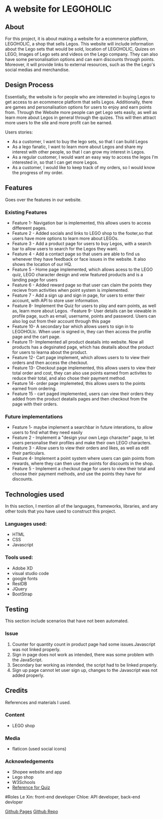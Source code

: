 
# A website for LEGOHOLIC 
## About

 For this project, it is about making a website for a ecommerce platform, LEGOHOLIC, a shop that sells Legos.
 This website will include information about the Lego sets that would be sold, location of LEGOHOLIC, Quizes on LEGO, Images of Lego sets and videos on the Lego company. They can also have some personalisation options and can earn discounts through points. Moreover, it will provide links to external resources, such as the the Lego's social medias and merchandise.


## Design Process

Essentially, the website is for people who are interested in buying Legos to get access to an ecommerce platform that sells Legos. Additionally, there are games and personalisation options for users to enjoy and earn points from. Through the Website more people can get Lego sets easily, as well as learn more about Legos in general through the quizes. This will then attract more users to the site and more profit can be earned.

Users stories:
- As a customer, I want to buy the lego sets, so that I can build Legos
- As a lego fanatic, I want to learn more about Legos and share my interest with other people, so that I can grow my interest in Legos.
- As a regular customer, I would want an easy way to access the legos I'm interested in, so that I can get more Legos.
- As a customer, I would like to keep track of my orders, so I would know the progress of my order.

## Features

Goes over the features in our website.

### Existing Features
- Feature 1- Navigation bar is implemented, this allows users to access differeent pages.
- Feature 2 - Added socials and links to LEGO shop to the footer,so that users have more options to learn more about LEGOs.
- Feature 3 - Add a product page for users to buy Legos, with a search bar to allow users to search for the Legos they want.
- Feature 4 - Add a contact page so that users are able to find us whenever they have feedback or face issues in the website. It also shows the location of our HQ.
- Feature 5 - Home page implemented, which allows acess to the LEGO quiz, LEGO character design and veiw featured products and is a landing page for users
- Feature 6 - Added reward page so that user can claim the points they recieve from activities when point system is implemented.
- Feature 7 - Add a sign up and sign in page, for users to enter their account, with API to store user information.
- Feature 8- Implement the Quiz for users to play and earn points, as well as, learn more about Legos.
-Feature 9- User details can be viewable in profile page, such as email, username, points and password. Users can also log out from their account through this page
- Feature 10- A secondary bar which allows users to sign in to LEGOHOLIc. When user is signed in, they can then access the profile page and the cart page.
- Feature 11- Implemented all product deatails into website. Now all products has a degsinated page, which has deatails about the product for users to learna about the product.
- Feature 12- Cart page implement, which allows users to to view their orders and then access  the checkout.
- Feature 13- Checkout page implemented, this allows users to view their total order and cost, they can also use points earned from activites to reduce their total, and also chose their payment method.
- Feature 14- order page implemeted, this allows users to the points earned from ordering.
- Feature 15 - cart paged implemented, users can view their orders they added from the product deatails pages and then checkout from the page with their orders.


### Future implementations
- Feature 1- maybe implement a searchbar in future interations, to allow users to find what they need easily
- Feature 2 - Implement a "design your own Lego character" page, to let users personalise their profiles and make their own LEGO characters.
- Feature 3 - Allow users to view their orders and likes, as well as edit their particulars.
- Feature 4- Implement a point system where users can gain points from rewards, where they can then use the points for discounts in the shop.
- Feature 5 - Implement a checkout page for users to view their total and choose their payment methods, and use the points they have for discounts.


## Technologies used

In this section, I mention all of the languages, frameworks, libraries, and any other tools that you have used to construct this project. 

 ### Languages used:
- HTML
- CSS
- Javascript
 ### Tools used:
- Adobe XD
- visual studio code
- google fonts
- RestDB
- JQuery
- BootStrap


## Testing
 This section include scenarios that have not been automated.

 ### Issue
 1. Counter for quantity count in product page had some issues.Javascript was not linked properly.
 2. Sign in page does not work as intended, there was some problem with the JavaScript.
 3. Secondary bar working as intended, the script had to be linked properly.
 4. Sign up page cannot let user sign up, changes to the Javascript was not added properly.

 
## Credits
 References and materials I used. 

 ### Content
  - LEGO shop
 ### Media
  - flaticon (used social icons)
 ### Acknowledgements 
  - Shopee website and app
  - Lego shop
  - W3Schools
  - [Reference for Quiz](https://codereview.stackexchange.com/questions/122837/simple-javascript-quiz-application-with-radio-buttons)
  
#Roles
Le Xin: front-end developer
Chloe: API developer, back-end devloper
  
[Github Pages](https://chloeliyi.github.io/)
[Github Repo](https://github.com/Chloeliyi/Chloeliyi.github.io)

